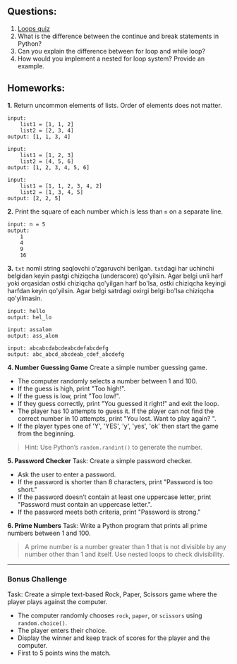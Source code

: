 ## Questions:

1. <a href="https://pynative.com/python-if-else-and-for-loop-quiz/">Loops quiz</a>
2.  What is the difference between the continue and break statements in Python?
3. Can you explain the difference between for loop and while loop?
4. How would you implement a nested for loop system? Provide an example.

## Homeworks:

**1.** Return uncommon elements of lists. Order of elements does not matter.
```
input:
    list1 = [1, 1, 2]
    list2 = [2, 3, 4]
output: [1, 1, 3, 4]
```

```
input:
    list1 = [1, 2, 3]
    list2 = [4, 5, 6]
output: [1, 2, 3, 4, 5, 6]
```

```
input:
    list1 = [1, 1, 2, 3, 4, 2]
    list2 = [1, 3, 4, 5]
output: [2, 2, 5]
```

**2.** Print the square of each number which is less than `n` on a separate line.

```
input: n = 5
output:
    1
    4
    9
    16
```

**3.** `txt` nomli string saqlovchi o'zgaruvchi berilgan. `txt`dagi har uchinchi belgidan keyin pastgi chiziqcha (underscore) qo'yilsin. Agar belgi unli harf yoki orqasidan ostki chiziqcha qo'yilgan harf bo'lsa, ostki chiziqcha keyingi harfdan keyin qo'yilsin. Agar belgi satrdagi oxirgi belgi bo'lsa chiziqcha qo'yilmasin.

```
input: hello
output: hel_lo
```

```
input: assalom
output: ass_alom
```

```
input: abcabcdabcdeabcdefabcdefg
output: abc_abcd_abcdeab_cdef_abcdefg
```


**4. Number Guessing Game**
Create a simple number guessing game.
- The computer randomly selects a number between 1 and 100. 
- If the guess is high, print "Too high!". 
- If the guess is low, print "Too low!". 
- If they guess correctly, print "You guessed it right!" and exit the loop.
- The player has 10 attempts to guess it. If the player can not find the correct number in 10 attempts, print "You lost. Want to play again? ".
- If the player types one of 'Y', 'YES', 'y', 'yes', 'ok' then start the game from the beginning.


>Hint: Use Python’s `random.randint()` to generate the number.

**5. Password Checker**
Task: Create a simple password checker.
- Ask the user to enter a password. 
- If the password is shorter than 8 characters, print "Password is too short." 
- If the password doesn’t contain at least one uppercase letter, print "Password must contain an uppercase letter.". 
- If the password meets both criteria, print "Password is strong."

**6. Prime Numbers**
Task: Write a Python program that prints all prime numbers between 1 and 100.

> A prime number is a number greater than 1 that is not divisible by any number other than 1 and itself. Use nested loops to check divisibility.

---

### Bonus Challenge
Task: Create a simple text-based Rock, Paper, Scissors game where the player plays against the computer.
- The computer randomly chooses `rock`, `paper`, or `scissors` using `random.choice()`.
- The player enters their choice.
- Display the winner and keep track of scores for the player and the computer.
- First to 5 points wins the match.
